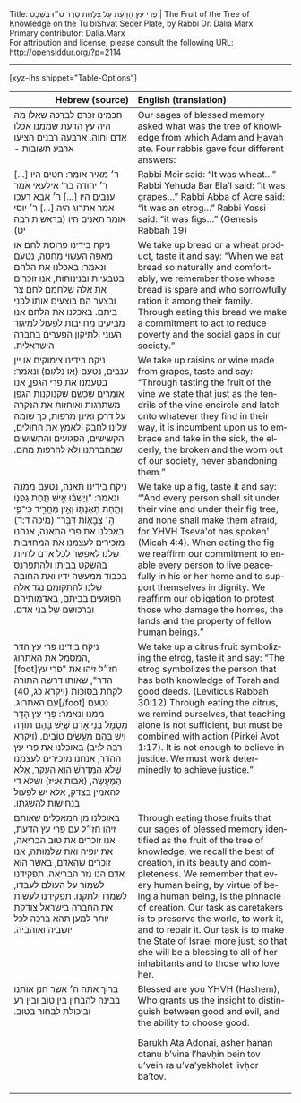 <html>
<head></head>
<body>
Title: פְּרִי עֵץ הַדַּעַת עַל צַלַּחַת סֵדֶר ט״וּ בִּשְׁבָט | The Fruit of the Tree of Knowledge on the Tu biShvat Seder Plate, by Rabbi Dr. Dalia Marx<br />
Primary contributor: Dalia.Marx<br />
For attribution and license, please consult the following URL: <a href="http://opensiddur.org/?p=2114">http://opensiddur.org/?p=2114</a>
<p />
<hr />

[xyz-ihs snippet="Table-Options"]<table style="margin-left: auto; margin-right: auto;" class="draggable">
<thead><tr><th id="x" style="text-align: right;">Hebrew (source)</th><th style="text-align: left;">English (translation)</th></tr></thead>
<tbody>
<tr>
<td style="vertical-align:top;">
<div class="liturgy" lang="he">
חכמינו זכרם לברכה שאלו 
מה היה עץ הדעת שממנו אכלו אדם וחוה.‏
ארבעה רבנים הציעו ארבע תשובות -‏ 
</span></div></td>
 
<td style="vertical-align:top;"><div class="english" lang="en">
Our sages of blessed memory asked 
what was the tree of knowledge from which Adam and Ḥavah ate. 
Four rabbis gave four different answers:
</div>
</td></tr>


<tr>
<td style="vertical-align:top;">
<div class="liturgy" lang="he">
ר׳ מאיר אומר: חטים היו [...]‏
ר׳ יהודה בר' אילעאי אמר ענבים היו [...]‏
ר׳ אבא דעכו אמר אתרוג היה [...]‏
ר׳ יוסי אומר תאנים היו  <span class="citation">(בראשית רבה יט)</span>
</span></div></td>
 
<td style="vertical-align:top;"><div class="english" lang="en">
Rabbi Meir said: “It was wheat…”
Rabbi Yehuda Bar Ela’I said: “it was grapes…”
Rabbi Abba of Acre said: “it was an etrog…”
Rabbi Yossi said: “it was figs…” (Genesis Rabbah 19)
</div>
</td></tr>


<tr>
<td style="vertical-align:top;">
<div class="liturgy" lang="he">
ניקח בידינו פרוסת לחם או מאפה העשוי מחִטה, 
נטעם ונאמר:‏
באכלנו את הלחם בטבעיות ובנינוחות, 
אנו זוכרים את אלה שלחמם לחם צר 
ובצער הם בוצעים אותו לבני ביתם. 
באכלנו את הלחם אנו מביעים מחויבות 
לפעול למיגור העוני ולתיקון הפערים בחברה הישראלית.‏
</span></div></td>
 
<td style="vertical-align:top;"><div class="english" lang="en">
We take up bread or a wheat product, 
taste it and say:
“When we eat bread so naturally and comfortably, 
we remember those whose bread is spare 
and who sorrowfully ration it among their family. 
Through eating this bread we make a commitment 
to act to reduce poverty and the social gaps in our society.”
</div>
</td></tr>


<tr>
<td style="vertical-align:top;">
<div class="liturgy" lang="he">
ניקח בידינו צימוקים או יין ענבים, 
נטעם (או נלגום) ונאמר:
בטעמנו את פרי הגפן, אנו אומרים 
שכשם שקנוקנות הגפן משתרגות ואוחזות 
את הנקרה על דרכן ואינן מרפות, 
כך שומה עלינו לחבק ולאמץ 
את החולים, 
הקשישים, 
הפגועים והתשושים שבחברתנו 
ולא להרפות מהם.‏
</span></div></td>
 
<td style="vertical-align:top;">
<div class="english" lang="en">
We take up raisins or wine made from grapes, 
taste and say:
“Through tasting the fruit of the vine we state 
that just as the tendrils of the vine encircle and latch onto 
whatever they find in their way, 
it is incumbent upon us to embrace and take in 
the sick, 
the elderly, 
the broken and the worn out of our society, 
never abandoning them.”
</div>
</td></tr>


<tr>
<td style="vertical-align:top;">
<div class="liturgy" lang="he">
ניקח בידינו תאנה, 
נטעם ממנה ונאמר:‏
"וְיָשְׁב֗וּ אִ֣ישׁ 
תַּ֧חַת גַּפְנ֛וֹ 
וְתַ֥חַת תְּאֵנָת֖וֹ 
וְאֵ֣ין מַחֲרִ֑יד 
כִּי־פִ֛י ה֥׳ צְבָא֖וֹת דִּבֵּֽר" <span class="citation">(מיכה ד:ד)</span>
באכלנו את פרי התאנה, 
אנחנו מזכירים לעצמנו את המחויבות שלנו 
לאפשר לכל אדם 
לחיות בהשקט בביתו 
ולהתפרנס בכבוד ממעשה ידיו 
ואת החובה שלנו להתקומם נגד אלה הפוגעים בביתם, 
באדמותיהם וברכושם של בני אדם.‏
</span></div></td>
 
<td style="vertical-align:top;">
<div class="english" lang="en">
 We take up a fig, 
taste it and say:
“'And every person 
shall sit under their vine 
and under their fig tree, 
and none shall make them afraid, 
for YHVH Tseva'ot has spoken' (Micah 4:4). 
When eating the fig 
we reaffirm our commitment 
to enable every person 
to live peacefully in his or her home 
and to support themselves in dignity. 
We reaffirm our obligation to protest those who damage the homes, 
the lands and the property of fellow human beings.”
</div>
</td></tr>


<tr>
<td style="vertical-align:top;">
<div class="liturgy" lang="he">
ניקח בידינו פרי עץ הדר המסמל את האתרוג,[foot]חז״ל זיהו את "פרי עץ הדר", שאותו דרשה התורה לקחת בסוכות (ויקרא כג, 40) עם האתרוג.‏[/foot] 
נטעם ממנו ונאמר:‏
פְּרִי עֵץ הָדָר מְסֻמָּל בְּנֵי אָדָם 
שֶׁיֵּשׁ בָּהֶם תּוֹרָה וְיֵשׁ בָּהֶם מַעֲשִׂים טוֹבִים.‏ <span class="citation">(ויקרא רבה ל:יב)</span>
באוכלנו את פרי עץ ההדר, אנחנו מזכירים 
לעצמנו שֶׁלֹא הַמִּדְרָשׁ הוּא הָעִקָּר, 
אֶלָּא הַמַּעֲשֶׂה, <span class="citation">(אבות א:יז)</span>
ושלא די להאמין בצדק, 
אלא יש לפעול בנחישות להשגתו.‏
</span></div></td>
 
<td style="vertical-align:top;">
<div class="english" lang="en"> 
We take up a citrus fruit symbolizing the etrog, 
taste it and say:
“The etrog symbolizes the person 
that has both knowledge of Torah and good deeds. (Leviticus Rabbah 30:12) 
Through eating the citrus, we remind ourselves, 
that teaching alone is not sufficient, 
but must be combined with action (Pirkei Avot 1:17). 
It is not enough to believe in justice. 
We must work determinedly to achieve justice.”
</div>
</td></tr>


<tr>
<td style="vertical-align:top;">
<div class="liturgy" lang="he">
באוכלנו מן המאכלים 
שאותם זיהו חז״ל 
עם פרי עץ הדעת, 
אנו זוכרים את טוּב הבריאה, 
את יופיה ואת שלמותה, 
אנו זוכרים שהאדם, 
באשר הוא אדם 
הנו נֶזר הבריאה. 
תפקידנו לשמור על העולם לעבדו, 
לשמרו ולתקנו.‏
תפקידנו לעשות את החברה בישראל צודקת יותר 
למען תהא ברכה 
לכל יושביה 
ואוהביה.‏
</span></div></td>
 
<td style="vertical-align:top;">
<div class="english" lang="en"> 
Through eating those fruits 
that our sages of blessed memory identified 
as the fruit of the tree of knowledge, 
we recall the best of creation, 
in its beauty and completeness. 
We remember that every human being, 
by virtue of being a human being, 
is the pinnacle of creation. 
Our task as caretakers is to preserve the world, 
to work it, and to repair it. 
Our task is to make the State of Israel more just, 
so that she will be a blessing 
to all of her inhabitants 
and to those who love her.
</div>
</td></tr>


<tr>
<td style="vertical-align:top;">
<div class="liturgy" lang="he">
ברוך אתה ה׳ 
אשר חנן אותנו בבינה 
להבחין בין טוב ובין רע 
וביכולת לבחור בטוב.‏
</span></div></td>
 
<td style="vertical-align:top;">
<div class="english" lang="en"> 
Blessed are you YHVH (Hashem), 
Who grants us the insight 
to distinguish between good and evil, 
and the ability to choose good.

Barukh Ata Adonai, 
asher ḥanan otanu b’vina 
l’havḥin bein tov u’vein ra 
u’va’yekholet livḥor ba’tov.
</div>
</td></tr>
</tbody></table>
</body>
</html>